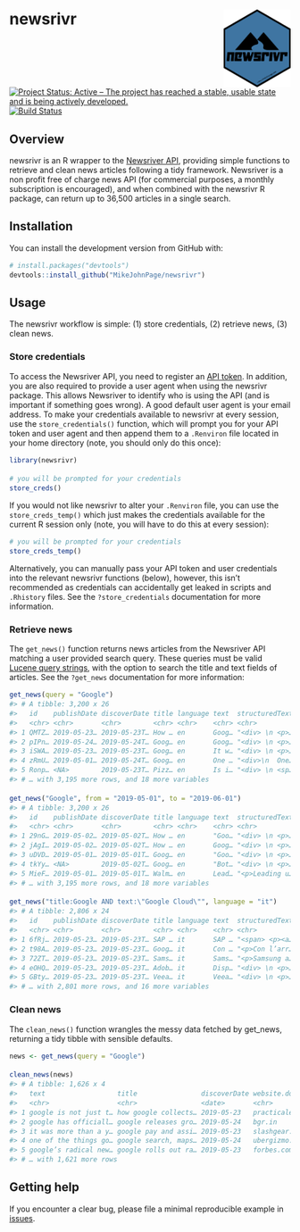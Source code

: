 
<!-- README.md is generated from README.Rmd. Please edit that file -->

# newsrivr <img src='man/figures/logo.png' align="right" height="139" /></a>

<!-- badges: start -->

[![Project Status: Active – The project has reached a stable, usable
state and is being actively
developed.](http://www.repostatus.org/badges/latest/active.svg)](http://www.repostatus.org/#active)
[![Build
Status](https://travis-ci.org/MikeJohnPage/newsrivr.svg?branch=master)](https://travis-ci.org/MikeJohnPage/newsrivr)
<!-- badges: end -->

## Overview

newsrivr is an R wrapper to the [Newsriver API](https://newsriver.io/),
providing simple functions to retrieve and clean news articles following
a tidy framework. Newsriver is a non profit free of charge news API (for
commercial purposes, a monthly subscription is encouraged), and when
combined with the newsrivr R package, can return up to 36,500 articles
in a single search.

## Installation

You can install the development version from GitHub with:

``` r
# install.packages("devtools")
devtools::install_github("MikeJohnPage/newsrivr")
```

## Usage

The newsrivr workflow is simple: (1) store credentials, (2) retrieve
news, (3) clean news.

### Store credentials

To access the Newsriver API, you need to register an [API
token](https://console.newsriver.io/api-token). In addition, you are
also required to provide a user agent when using the newsrivr package.
This allows Newsriver to identify who is using the API (and is important
if something goes wrong). A good default user agent is your email
address. To make your credentials available to newsrivr at every
session, use the `store_credentials()` function, which will prompt you
for your API token and user agent and then append them to a `.Renviron`
file located in your home directory (note, you should only do this
once):

``` r
library(newsrivr)

# you will be prompted for your credentials
store_creds()
```

If you would not like newsrivr to alter your `.Renviron` file, you can
use the `store_creds_temp()` which just makes the credentials available
for the current R session only (note, you will have to do this at every
session):

``` r
# you will be prompted for your credentials
store_creds_temp()
```

Alternatively, you can manually pass your API token and user credentials
into the relevant newsrivr functions (below), however, this isn’t
recommended as credentials can accidentally get leaked in scripts and
`.Rhistory` files. See the `?store_credentials` documentation for more
information.

### Retrieve news

The `get_news()` function returns news articles from the Newsriver API
matching a user provided search query. These queries must be valid
[Lucene query
strings](https://lucene.apache.org/core/2_9_4/queryparsersyntax.html),
with the option to search the title and text fields of articles. See the
`?get_news` documentation for more information:

``` r
get_news(query = "Google")
#> # A tibble: 3,200 x 26
#>   id    publishDate discoverDate title language text  structuredText url  
#>   <chr> <chr>       <chr>        <chr> <chr>    <chr> <chr>          <chr>
#> 1 QMTZ… 2019-05-23… 2019-05-23T… How … en       Goog… "<div> \n <p>… http…
#> 2 pIPn… 2019-05-24… 2019-05-24T… Goog… en       Goog… "<div> \n <p>… http…
#> 3 iSWA… 2019-05-23… 2019-05-23T… Goog… en       It w… "<div> \n <p>… http…
#> 4 zRmU… 2019-05-01… 2019-05-24T… Goog… en       One … "<div>\n  One… http…
#> 5 Ronp… <NA>        2019-05-23T… Pizz… en       Is i… "<div> \n <sp… http…
#> # … with 3,195 more rows, and 18 more variables

get_news("Google", from = "2019-05-01", to = "2019-06-01")
#> # A tibble: 3,200 x 26
#>   id    publishDate discoverDate title language text  structuredText url  
#>   <chr> <chr>       <chr>        <chr> <chr>    <chr> <chr>          <chr>
#> 1 29nG… 2019-05-02… 2019-05-02T… How … en       "Goo… "<div> \n <p>… http…
#> 2 jAgI… 2019-05-02… 2019-05-02T… How … en       Goog… "<div> \n <p>… http…
#> 3 uDVD… 2019-05-01… 2019-05-01T… Goog… en       "Goo… "<div> \n <p>… http…
#> 4 tkYy… <NA>        2019-05-02T… Goog… en       "Bot… "<div> \n <p>… http…
#> 5 MieF… 2019-05-01… 2019-05-01T… Walm… en       Lead… "<p>Leading u… http…
#> # … with 3,195 more rows, and 18 more variables

get_news("title:Google AND text:\"Google Cloud\"", language = "it")
#> # A tibble: 2,806 x 24
#>   id    publishDate discoverDate title language text  structuredText url  
#>   <chr> <chr>       <chr>        <chr> <chr>    <chr> <chr>          <chr>
#> 1 6fRj… 2019-05-23… 2019-05-23T… SAP … it       SAP … "<span> <p><a… http…
#> 2 t98A… 2019-05-23… 2019-05-23T… Goog… it       Con … "<p>Con l’arr… http…
#> 3 72ZT… 2019-05-23… 2019-05-23T… Sams… it       Sams… "<p>Samsung a… http…
#> 4 eOHQ… 2019-05-23… 2019-05-23T… Adob… it       Disp… "<div> \n <p>… http…
#> 5 GBty… 2019-05-23… 2019-05-23T… Veea… it       Veea… "<div> \n <p>… http…
#> # … with 2,801 more rows, and 16 more variables
```

### Clean news

The `clean_news()` function wrangles the messy data fetched by
get\_news, returning a tidy tibble with sensible defaults.

``` r
news <- get_news(query = "Google")

clean_news(news)
#> # A tibble: 1,626 x 4
#>   text                  title                discoverDate website.domainNa…
#>   <chr>                 <chr>                <date>       <chr>            
#> 1 google is not just t… how google collects… 2019-05-23   practicalecommer…
#> 2 google has officiall… google releases gro… 2019-05-24   bgr.in           
#> 3 it was more than a y… google pay and assi… 2019-05-23   slashgear.com    
#> 4 one of the things go… google search, maps… 2019-05-24   ubergizmo.com    
#> 5 google’s radical new… google rolls out ra… 2019-05-23   forbes.com       
#> # … with 1,621 more rows
```

## Getting help

If you encounter a clear bug, please file a minimal reproducible example
in [issues](https://github.com/MikeJohnPage/newsrivr/issues).
